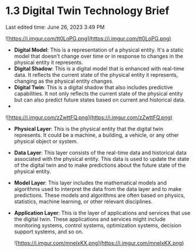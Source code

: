 # 1.3 Digital Twin Technology Brief

Last edited time: June 26, 2023 3:49 PM

![https://i.imgur.com/tt0LoPG.png](https://i.imgur.com/tt0LoPG.png)

- **Digital Model**: This is a representation of a physical entity. It's a static model that doesn't change over time or in response to changes in the physical entity it represents.
- **Digital Shadow**: This is a digital model that is enhanced with real-time data. It reflects the current state of the physical entity it represents, changing as the physical entity changes.
- **Digital Twin**: This is a digital shadow that also includes predictive capabilities. It not only reflects the current state of the physical entity but can also predict future states based on current and historical data.
- 

![https://i.imgur.com/zZwttFQ.png](https://i.imgur.com/zZwttFQ.png)

- **Physical Layer**: This is the physical entity that the digital twin represents. It could be a machine, a building, a vehicle, or any other physical object or system.
- **Data Layer**: This layer consists of the real-time data and historical data associated with the physical entity. This data is used to update the state of the digital twin and to make predictions about the future state of the physical entity.
- **Model Layer**: This layer includes the mathematical models and algorithms used to interpret the data from the data layer and to make predictions. These models and algorithms are often based on physics, statistics, machine learning, or other relevant disciplines.
- **Application Layer**: This is the layer of applications and services that use the digital twin. These applications and services might include monitoring systems, control systems, optimization systems, decision support systems, and so on.
    
    ![https://i.imgur.com/mneIxKX.png](https://i.imgur.com/mneIxKX.png)